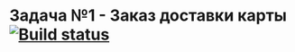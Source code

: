 # Задача №1 - Заказ доставки карты [![Build status](https://ci.appveyor.com/api/projects/status/br2qf86nrdtbltni?svg=true)](https://ci.appveyor.com/project/AlekseyAlekseev/qa-carddelivery)